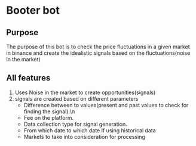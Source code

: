 # Booter bot

## Purpose

The purpose of this bot is to check the price fluctuations in a given market in binance
and create the idealistic signals based on the fluctuations(noise in the market)

## All features

1. Uses Noise in the market to create opportunities(signals)
2. signals are created based on different parameters
   * Difference between to values(present and past values to check for finding the signal).\n
   * Fee on the platform.
   * Data collection type for signal generation.
   * From which date to which date If using historical data
   * Markets to take into consideration for processing
